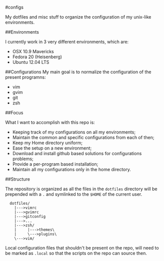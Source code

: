 #configs

My dotfiles and misc stuff to organize the configuration of my unix-like
environments.

##Environments

I currently work in 3 very different environments, which are:

* OSX 10.9 Mavericks
* Fedora 20 (Heisenberg)
* Ubuntu 12.04 LTS

##Configurations
My main goal is to normalize the configuration of the present programns:

* vim
* gvim
* git
* zsh

##Focus

What I want to accomplish with this repo is:

* Keeping track of my configurations on all my environments;
* Maintain the common and specific configurations from each of then;
* Keep my Home directory uniform;
* Ease the setup on a new environment;
* Download and install github based solutions for configurations problems;
* Provide a per-program based installation;
* Maintain all my configurations only in the home directory.

##Structure

The repository is organized as all the files in the `dotfiles` directory will be
prepended with a `.` and symlinked to the `$HOME` of the current user.

```
  dotfiles/
    |--->vimrc
    |--->gvimrc
    |--->gitconfig
    |--->...
    |--->zsh/
    |     |--->themes\
    |     \--->plugins\
    \--->vim/
```

Local configuration files that shouldn't be present on the repo, will need to be
marked as `.local` so that the scripts on the repo can source then.
